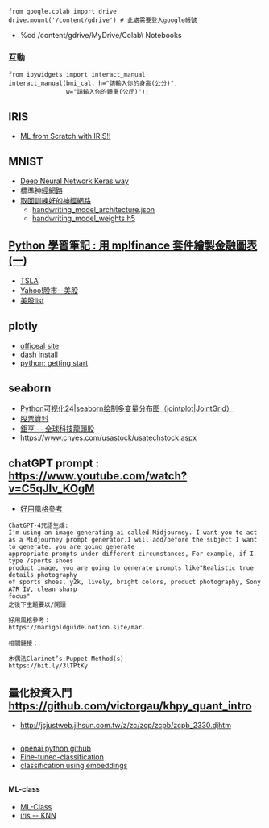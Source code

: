 ```
from google.colab import drive
drive.mount('/content/gdrive') # 此處需要登入google帳號
```
* %cd /content/gdrive/MyDrive/Colab\ Notebooks
### 互動
```
from ipywidgets import interact_manual
interact_manual(bmi_cal, h="請輸入你的身高(公分)",
                w="請輸入你的體重(公斤)");
```
## IRIS
* [ML from Scratch with IRIS!!](https://www.kaggle.com/code/ash316/ml-from-scratch-with-iris/notebook)
## MNIST
* [Deep Neural Network Keras way](https://www.kaggle.com/code/poonaml/deep-neural-network-keras-way)
* [標準神經網路](https://github.com/jumbokh/csu1112-class/blob/main/notebooks/DeepLearning-Basic/01%20%E6%A8%99%E6%BA%96%E7%9A%84%20Fully%20Connected%20(Dense)%20NN.ipynb)
* [取回訓練好的神經網路](https://github.com/jumbokh/csu1112-class/blob/main/class/01-2%20%E5%8F%96%E5%9B%9E%E4%BD%A0%E8%A8%93%E7%B7%B4%E5%A5%BD%E7%9A%84%E7%A5%9E%E7%B6%93%E7%B6%B2%E8%B7%AF.ipynb)
    * [handwriting_model_architecture.json](https://github.com/yenlung/Deep-Learning-MOOC/blob/master/handwriting_model_architecture.json)
    * [handwriting_model_weights.h5](https://github.com/yenlung/Deep-Learning-MOOC/blob/master/handwriting_model_weights.h5)
## [Python 學習筆記 : 用 mplfinance 套件繪製金融圖表 (一)](https://yhhuang1966.blogspot.com/2022/09/python-mplfinance.html)
* [TSLA](https://github.com/jumbokh/csu1112-class/blob/main/class/TSLA_usStock.ipynb)
* [Yahoo!股市--美股](https://tw.stock.yahoo.com/us-market?rr=16791168036170.9956383413913479)
* [美股list](https://cdn.hsbc.com.tw/content/dam/hsbc/tw/docs/investment/stock-etf-product-list-1009-us-stock.pdf)
## plotly
* [officeal site](https://plotly.com/python/getting-started/)
* [dash install](https://dash.plotly.com/installation?_gl=1*6ugmh6*_ga*MTU5MjExMTY4Ny4xNjc5MTI1MDc0*_ga_6G7EE0JNSC*MTY3OTEyNTA3NC4xLjEuMTY3OTEyNjA3NC4wLjAuMA..)
* [python: getting start](https://github.com/jumbokh/csu1112-class/blob/main/class/getting-started.py)
## seaborn
* [Python可视化24|seaborn绘制多变量分布图（jointplot|JointGrid）](https://zhuanlan.zhihu.com/p/191639730)
* [股票資料](https://github.com/jumbokh/csu1112-class/blob/main/class/06.Python%E8%B3%87%E6%96%99%E5%88%86%E6%9E%90%E6%87%89%E7%94%A8-%E8%82%A1%E7%A5%A8%E5%88%86%E6%9E%90%E5%85%A5%E9%96%80.ipynb)
* [鉅亨 -- 全球科技龍頭股](https://www.cnyes.com/usastock/usatechstock.aspx)
* https://www.cnyes.com/usastock/usatechstock.aspx
## chatGPT prompt : https://www.youtube.com/watch?v=C5qJIv_KOgM
* [好用風格參考](https://marigoldguide.notion.site/marigoldguide/52ac9968a8da4003a825039022561a30?v=a697f852c05840478b8b504da455cfef)
```
ChatGPT-4咒語生成:
I'm using an image generating ai called Midjourney. I want you to act as a Midjourney prompt generator.I will add/before the subject I want to generate. you are going generate
appropriate prompts under different circumstances, For example, if I type /sports shoes
product image, you are going to generate prompts like"Realistic true details photography
of sports shoes, y2k, lively, bright colors, product photography, Sony A7R IV, clean sharp
focus"
之後下主題要以/開頭

好用風格參考：
https://marigoldguide.notion.site/mar...

相關鏈接：

木偶法Clarinet’s Puppet Method(s)
https://bit.ly/3lTPtKy
```
## 量化投資入門 https://github.com/victorgau/khpy_quant_intro
* http://jsjustweb.jihsun.com.tw/z/zc/zcp/zcpb/zcpb_2330.djhtm
##
* [openai python github](https://github.com/openai/openai-python)
* [Fine-tuned-classification](https://github.com/jumbokh/csu1112-class/blob/main/class/openai/Fine-tuned_classification.ipynb)
* [classification using embeddings](https://github.com/jumbokh/csu1112-class/blob/main/class/openai/Classification_using_embeddings.ipynb)
##
#### ML-class
* [ML-Class](https://github.com/jumbokh/ML-Class)
* [iris -- KNN](https://github.com/jumbokh/ML-Class/blob/main/notebooks/simple-k-means-clustering-on-the-iris-dataset.ipynb)
